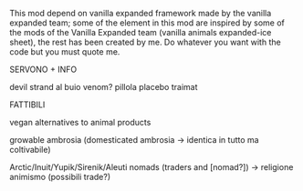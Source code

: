 This mod depend on vanilla expanded framework made by the vanilla expanded team; some of the element in this mod are inspired by some of the mods of the Vanilla Expanded team (vanilla animals expanded-ice sheet), the rest has been created by me. Do whatever you want with the code but you must quote me.

SERVONO + INFO

devil strand al buio
venom?
pillola placebo
traimat

FATTIBILI

vegan alternatives to animal products

growable ambrosia (domesticated ambrosia -> identica in tutto ma coltivabile)

Arctic/Inuit/Yupik/Sirenik/Aleuti nomads (traders and [nomad?]) -> religione animismo (possibili trade?)
